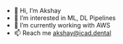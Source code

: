 - 👋 Hi, I’m Akshay
- 👀 I’m interested in ML, DL Pipelines
- 🌱 I’m currently working with AWS
- 📫 Reach me akshay@icad.dental

